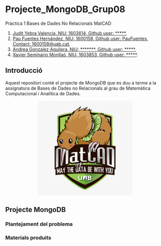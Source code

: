 # Projecte_MongoDB_Grup08
Pràctica 1 Bases de Dades No Relacionals MatCAD
1. [Judit Yebra Valencia, NIU: 1603614, Github user: *****](),
2. [Pau Fuentes Hernández, NIU: 1600158, Github user: PauFuentes, Contact: 1600158@uab.cat](),
3. [Andrea Gonzalez Aguilera, NIU: *******, Github user: *****](),
4. [Xavier Seminario Monllaò, NIU: 1603853, Github user: *****]().

## Introducció 
Aquest repositori conté el projecte de MongoDB que es duu a terme a la assignatura de Bases de Dades no Relacionals al grau de Matemàtica Computacional i Analítica de Dades.

<p align="center">
<img src="https://github.com/PauFuentes/Projecte_MongoDB_Grup08/blob/master/logo.jpg", widht="300", height="300">
</p>

## Projecte MongoDB

### Plantejament del problema

### Materials produits
